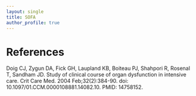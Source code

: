 ```yaml
---
layout: single
title: SOFA
author_profile: true
---
```



# References 

Doig CJ, Zygun DA, Fick GH, Laupland KB, Boiteau PJ, Shahpori R, Rosenal T, Sandham JD. Study of clinical course of organ dysfunction in intensive care. Crit Care Med. 2004 Feb;32(2):384-90. doi: 10.1097/01.CCM.0000108881.14082.10. PMID: 14758152.